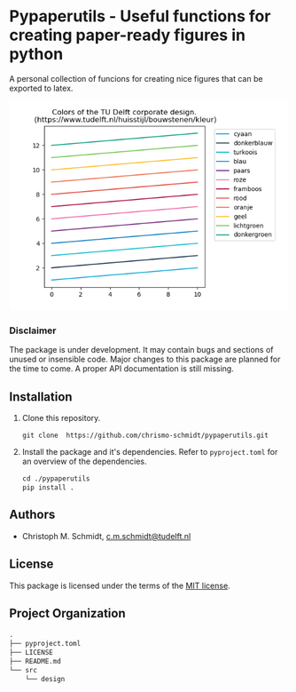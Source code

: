 Pypaperutils - Useful functions for creating paper-ready figures in python
==============================

A personal collection of funcions for creating nice figures that can be exported to latex. 

![Example plot with colors of the TU Delft corporate design](./demo/example_plot.png)

### Disclaimer

The package is under development. It may contain bugs and sections of unused or insensible code. Major changes to this package are planned for the time to come. A proper API documentation is still missing. 

## Installation

1. Clone this repository. 
   
   ```
   git clone  https://github.com/chrismo-schmidt/pypaperutils.git
   ```

2. Install the package and it's dependencies. Refer to `pyproject.toml` for an overview of the dependencies. 
   
   ```
   cd ./pypaperutils
   pip install . 
   ```

## Authors

- Christoph M. Schmidt, c.m.schmidt@tudelft.nl

License
--------------------

This package is licensed under the terms of the [MIT license](https://github.com/chrismo-schmidt/cyclistsocialforce/blob/main/LICENSE).

## Project Organization

```
.
├── pyproject.toml
├── LICENSE
├── README.md
└── src
    └── design
```
